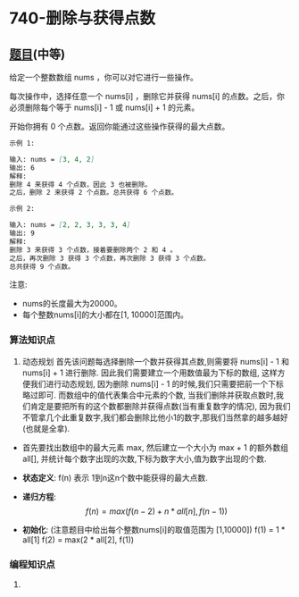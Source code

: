 # 740-删除与获得点数

## [题目](https://leetcode-cn.com/problems/delete-and-earn/)(中等)

给定一个整数数组 nums ，你可以对它进行一些操作。

每次操作中，选择任意一个 nums[i] ，删除它并获得 nums[i] 的点数。之后，你必须删除每个等于 nums[i] - 1 或 nums[i] + 1 的元素。

开始你拥有 0 个点数。返回你能通过这些操作获得的最大点数。

~~~markdown
示例 1:

输入: nums = [3, 4, 2]
输出: 6
解释: 
删除 4 来获得 4 个点数，因此 3 也被删除。
之后，删除 2 来获得 2 个点数。总共获得 6 个点数。

示例 2:

输入: nums = [2, 2, 3, 3, 3, 4]
输出: 9
解释: 
删除 3 来获得 3 个点数，接着要删除两个 2 和 4 。
之后，再次删除 3 获得 3 个点数，再次删除 3 获得 3 个点数。
总共获得 9 个点数。
~~~

注意:
- nums的长度最大为20000。
- 每个整数nums[i]的大小都在[1, 10000]范围内。

### 算法知识点
1. 动态规划
首先该问题每选择删除一个数并获得其点数,则需要将 nums[i] - 1 和 nums[i] + 1 进行删除. 因此我们需要建立一个用数值最为下标的数组, 这样方便我们进行动态规划, 因为删除 nums[i] - 1 的时候,我们只需要把前一个下标略过即可. 而数组中的值代表集合中元素的个数, 当我们删除并获取点数时,我们肯定是要把所有的这个数都删除并获得点数(当有重复数字的情况), 因为我们不管拿几个此重复数字,我们都会删除比他小1的数字,那我们当然拿的越多越好(也就是全拿).

- 首先要找出数组中的最大元素 max, 然后建立一个大小为 max + 1 的额外数组 all[], 并统计每个数字出现的次数,下标为数字大小,值为数字出现的个数.

- **状态定义**: f(n) 表示 1到n这n个数中能获得的最大点数.

- **递归方程**: 
$$
f(n) = max(f(n-2) + n * all[n], f(n-1))
$$

- **初始化**: 
(注意题目中给出每个整数nums[i]的取值范围为 [1,10000])
f(1) = 1 * all[1]
f(2) = max(2 * all[2], f(1))


### 编程知识点
1. 